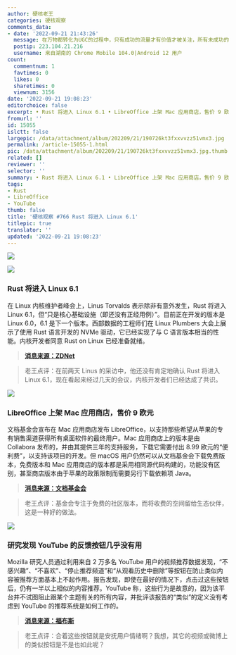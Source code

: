 ```yaml
---
author: 硬核老王
categories: 硬核观察
comments_data:
- date: '2022-09-21 21:43:26'
  message: 在万物都转化为UGC的过程中，只有成功的流量才有价值才被关注，所有未成功的都时刻准备着成功。平台为了内容的不断产生也总和咱们说，这条道没有失败学说，只有成功学说。
  postip: 223.104.21.216
  username: 来自湖南的 Chrome Mobile 104.0|Android 12 用户
count:
  commentnum: 1
  favtimes: 0
  likes: 0
  sharetimes: 0
  viewnum: 3156
date: '2022-09-21 19:08:23'
editorchoice: false
excerpt: • Rust 将进入 Linux 6.1 • LibreOffice 上架 Mac 应用商店，售价 9 欧元 • 研究发现 YouTube 的反馈按钮几乎没有用
fromurl: ''
id: 15055
islctt: false
largepic: /data/attachment/album/202209/21/190726kt3fxxvvzz51vmx3.jpg
permalink: /article-15055-1.html
pic: /data/attachment/album/202209/21/190726kt3fxxvvzz51vmx3.jpg.thumb.jpg
related: []
reviewer: ''
selector: ''
summary: • Rust 将进入 Linux 6.1 • LibreOffice 上架 Mac 应用商店，售价 9 欧元 • 研究发现 YouTube 的反馈按钮几乎没有用
tags:
- Rust
- LibreOffice
- YouTube
thumb: false
title: '硬核观察 #766 Rust 将进入 Linux 6.1'
titlepic: true
translator: ''
updated: '2022-09-21 19:08:23'
---
```


![](/data/attachment/album/202209/21/190726kt3fxxvvzz51vmx3.jpg)


![](/data/attachment/album/202209/21/190733txi0gvgywmb6i0vr.jpg)


### Rust 将进入 Linux 6.1


在 Linux 内核维护者峰会上，Linus Torvalds 表示除非有意外发生，Rust 将进入 Linux 6.1，但“只是核心基础设施（即还没有正经用例）”。目前正在开发的版本是 Linux 6.0，6.1 是下一个版本。西部数据的工程师们在 Linux Plumbers 大会上展示了使用 Rust 语言开发的 NVMe 驱动，它已经实现了与 C 语言版本相当的性能。内核开发者同意 Rust on Linux 已经准备就绪。



> 
> **[消息来源：ZDNet](https://www.zdnet.com/article/linus-torvalds-rust-will-go-into-linux-6-1/)**
> 
> 
> 



> 
> 老王点评：在前两天 Linus 的采访中，他还没有肯定地确认 Rust 将进入 Linux 6.1，现在看起来经过几天的会议，内核开发者们已经达成了共识。
> 
> 
> 


![](/data/attachment/album/202209/21/190750e1wlqu5n13wsrlss.jpg)


### LibreOffice 上架 Mac 应用商店，售价 9 欧元


文档基金会宣布在 Mac 应用商店发布 LibreOffice，以支持那些希望从苹果的专有销售渠道获得所有桌面软件的最终用户。Mac 应用商店上的版本是由 Collabora 发布的，并由其提供三年的支持服务，下载它需要付出 8.99 欧元的“便利费”，以支持该项目的开发。但 macOS 用户仍然可以从文档基金会下载免费版本，免费版本和 Mac 应用商店的版本都是采用相同源代码构建的，功能没有区别，甚至商店版本由于苹果的政策限制而需要另行下载依赖项 Java。



> 
> **[消息来源：文档基金会](https://blog.documentfoundation.org/blog/2022/09/19/the-document-foundation-releases-libreoffice-on-apples-mac-app-store/)**
> 
> 
> 



> 
> 老王点评：基金会专注于免费的社区版本，而将收费的空间留给生态伙伴，这是一种好的做法。
> 
> 
> 


![](/data/attachment/album/202209/21/190808ji44x94x9yz9bkib.jpg)


### 研究发现 YouTube 的反馈按钮几乎没有用


Mozilla 研究人员通过利用来自 2 万多名 YouTube 用户的视频推荐数据发现，“不感兴趣”、“不喜欢”、“停止推荐频道”和“从观看历史中删除”等按钮在防止类似内容被推荐方面基本上不起作用。报告发现，即使在最好的情况下，点击过这些按钮后，仍有一半以上相似的内容推荐。YouTube 称，这些行为是故意的，因为该平台并不试图阻止跟某个主题有关的所有内容，并批评该报告的“类似”的定义没有考虑到 YouTube 的推荐系统是如何工作的。



> 
> **[消息来源：福布斯](https://www.forbes.com/sites/richardnieva/2022/09/20/youtube-dislike-recommendations-mozilla/)**
> 
> 
> 



> 
> 老王点评：合着这些按钮就是安抚用户情绪啊？我想，其它的视频或微博上的类似按钮是不是也如此呢？
> 
> 
>